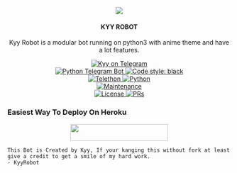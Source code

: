 <p align="center">
  <img src="https://telegra.ph/file/d1b37552917a932acf672.jpg">
</p>

<h4><p align="center"> KYY ROBOT </p></h4>

<p align="center">Kyy Robot is a modular bot running on python3 with anime theme and have a lot features.</p>

<p align="center">
<a href="https://t.me/Nastymusiicbot"> <img src="https://img.shields.io/badge/Nasty-musiicbot-blue?&logo=telegram" alt="Kyy on Telegram" /> </a><br>
<a href="https://python-telegram-bot.org"> <img src="https://img.shields.io/badge/PTB-13.8.1-white?&style=flat-round&logo=github" alt="Python Telegram Bot" /> </a>
<a href="https://github.com/psf/black"><img alt="Code style: black" src="https://img.shields.io/badge/code%20style-black-000000.svg"></a><br>
<a href="https://docs.telethon.dev"> <img src="https://img.shields.io/badge/Telethon-1.23.0-red?&style=flat-round&logo=github" alt="Telethon" /> </a>
<a href="https://docs.python.org"> <img src="https://img.shields.io/badge/Python-3.9.7-purple?&style=flat-round&logo=python" alt="Python" /> </a><br>
<a href="https://GitHub.com/muhammadrizky16/KyyRobot"> <img src="https://img.shields.io/badge/Maintained-Yes-yellow.svg" alt="Maintenance" /> </a><br>
<a href="https://github.com/muhammadrizky16/KyyRobot/blob/main/LICENSE"> <img src="https://img.shields.io/badge/License-GPLv3-blue.svg" alt="License" /> </a>
<a href="https://makeapullrequest.com"> <img src="https://img.shields.io/badge/PRs-Welcome-blue.svg?style=flat-round" alt="PRs" /> </a>
</p>

### Easiest Way To Deploy On Heroku 

<p align="center"><a href="https://heroku.com/deploy?template=https://github.com/muhammadrizky16/KyyRobot"> <img src="https://img.shields.io/badge/Deploy%20To%20Heroku-blue?style=for-the-badge&logo=heroku" width="220" height="38.45"/></a></p>

```
This Bot is Created by Kyy, If your kanging this without fork at least give a credit to get a smile of my hard work. 
- KyyRobot
```
